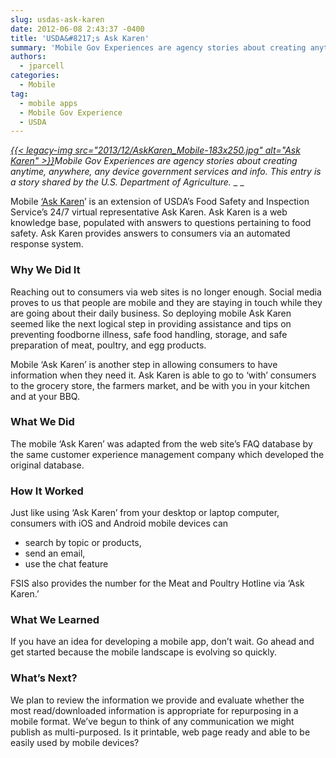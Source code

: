 ```yaml
---
slug: usdas-ask-karen
date: 2012-06-08 2:43:37 -0400
title: 'USDA&#8217;s Ask Karen'
summary: 'Mobile Gov Experiences are agency stories about creating anytime, anywhere, any device government services and info. This entry is a story shared by the U.S. Department of Agriculture. Mobile &lsquo;Ask Karen&rsquo; is an extension of USDA&rsquo;s Food Safety and Inspection Service&rsquo;s 24/7 virtual representative Ask Karen. Ask Karen is a'
authors:
  - jparcell
categories:
  - Mobile
tag:
  - mobile apps
  - Mobile Gov Experience
  - USDA
---
```


_[{{< legacy-img src="2013/12/AskKaren_Mobile-183x250.jpg" alt="Ask Karen" >}}](https://s3.amazonaws.com/sitesusa/wp-content/uploads/sites/212/2013/12/AskKaren_Mobile.jpg)Mobile Gov Experiences are agency stories about creating anytime, anywhere, any device government services and info. This entry is a story shared by the U.S. Department of Agriculture._ _
  _ 

Mobile [‘Ask Karen](http://apps.usa.gov/ask-karen.shtml)’ is an extension of USDA’s Food Safety and Inspection Service’s 24/7 virtual representative Ask Karen. Ask Karen is a web knowledge base, populated with answers to questions pertaining to food safety. Ask Karen provides answers to consumers via an automated response system.

### Why We Did It

Reaching out to consumers via web sites is no longer enough. Social media proves to us that people are mobile and they are staying in touch while they are going about their daily business. So deploying mobile Ask Karen seemed like the next logical step in providing assistance and tips on preventing foodborne illness, safe food handling, storage, and safe preparation of meat, poultry, and egg products.

Mobile &#8216;Ask Karen&#8217; is another step in allowing consumers to have information when they need it. Ask Karen is able to go to ‘with’ consumers to the grocery store, the farmers market, and be with you in your kitchen and at your BBQ.

### What We Did

The mobile &#8216;Ask Karen&#8217; was adapted from the web site&#8217;s FAQ database by the same customer experience management company which developed the original database.

### How It Worked

Just like using ‘Ask Karen’ from your desktop or laptop computer, consumers with iOS and Android mobile devices can

  * search by topic or products,
  * send an email,
  * use the chat feature

FSIS also provides the number for the Meat and Poultry Hotline via ‘Ask Karen.’

### What We Learned

If you have an idea for developing a mobile app, don&#8217;t wait. Go ahead and get started because the mobile landscape is evolving so quickly.

### What&#8217;s Next?

We plan to review the information we provide and evaluate whether the most read/downloaded information is appropriate for repurposing in a mobile format. We’ve begun to think of any communication we might publish as multi-purposed. Is it printable, web page ready and able to be easily used by mobile devices?